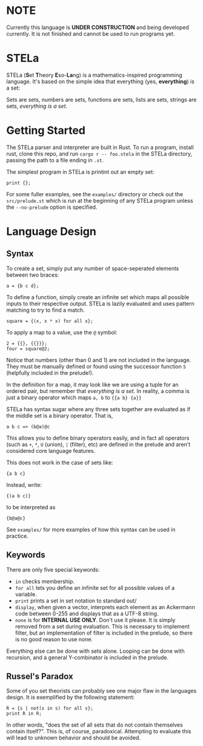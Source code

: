 # NOTE
Currently this language is **UNDER CONSTRUCTION** and being developed currently. It is not finished and cannot be used to run programs yet.

# STELa
STELa (**S**et **T**heory **E**so-**La**ng) is a mathematics-inspired programming language. It's based on the simple idea that everything (yes, **everything**) is a set:

Sets are sets, numbers are sets, functions are sets, lists are sets, strings are sets, *everything is a set*.

# Getting Started
The STELa parser and interpreter are built in Rust. To run a program, install rust, clone this repo, and run `cargo r -- foo.stela` in the STELa directory, passing the path to a file ending in `.st`.

The simplest program in STELa is printint out an empty set:

```stela
print {};
```

For some fuller examples, see the `examples/` directory or check out the `src/prelude.st` which is run at the beginning of any STELa program unless the `--no-prelude` option is specified.

# Language Design
## Syntax
To create a set, simply put any number of space-seperated elements between two braces:
```stela
a = {b c d};
```

To define a function, simply create an infinite set which maps all possible inputs to their respective output. STELa is lazily evaluated and uses pattern matching to try to find a match.
```stela
square = {(x, x * x) for all x};
```

To apply a map to a value, use the `@` symbol:
```stela
2 = {{}, {{}}};
four = square@2;
```

Notice that numbers (other than 0 and 1) are not included in the language. They must be manually defined or found using the successor function `S` (helpfully included in the prelude!).

In the definition for a map, it may look like we are using a tuple for an ordered pair, but remember that *everything is a set*. In reality, a comma is just a binary operator which maps `a, b` to `{{a b} {a}}`

STELa has syntax sugar where any three sets together are evaluated as if the middle set is a binary operator. That is,

```
a b c => (b@a)@c
```

This allows you to define binary operators easily, and in fact all operators (such as `+`, `*`, `U` (union), `|` (filter), etc) are defined in the prelude and aren't considered core language features.

This does not work in the case of sets like:
```stela
{a b c}
```

Instead, write:
```stela
{(a b c)}
```

to be interpreted as
```stela
{b@a@c}
```

See `examples/` for more examples of how this syntax can be used in practice.

## Keywords

There are only five special keywords:
- `in` checks membership.
- `for all` lets you define an infinite set for all possible values of a variable.
- `print` prints a set in set notation to standard out/
- `display`, when given a vector, interprets each element as an Ackermann code between 0-255 and displays that as a UTF-8 string.
- `none` is for **INTERNAL USE ONLY**. Don't use it please. It is simply removed from a set during evaluation. This is necessary to implement filter, but an implementation of filter is included in the prelude, so there is no good reason to use none.

Everything else can be done with sets alone. Looping can be done with recursion, and a general Y-combinator is included in the prelude.

## Russel's Paradox
Some of you set theorists can probably see one major flaw in the languages design. It is exemplified by the following statement:

```stela
R = {s | not(s in s) for all s};
print R in R;
```
In other words, "does the set of all sets that do not contain themselves contain itself?". This is, of course, paradoxical. Attempting to evaluate this will lead to unknown behavior and should be avoided.
